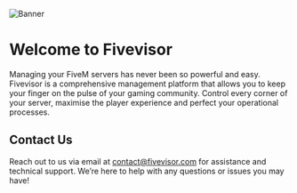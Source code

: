 ![Banner](https://i.imgur.com/XK1kOpJ.png)

# Welcome to Fivevisor

Managing your FiveM servers has never been so powerful and easy. Fivevisor is a comprehensive management platform that allows you to keep your finger on the pulse of your gaming community. Control every corner of your server, maximise the player experience and perfect your operational processes.

## Contact Us

Reach out to us via email at contact@fivevisor.com for assistance and technical support. We’re here to help with any questions or issues you may have!
